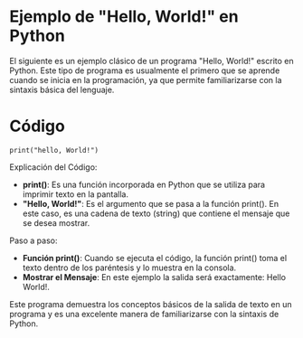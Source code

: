 # Ejemplo de "Hello, World!" en Python
El siguiente es un ejemplo clásico de un programa "Hello, World!" escrito en Python. Este tipo de programa es usualmente el primero que se aprende cuando se inicia en la programación, ya que permite familiarizarse con la sintaxis básica del lenguaje.
# Código
```print("hello, World!")```

Explicación del Código:
* __print()__: Es una función incorporada en Python que se utiliza para imprimir texto en la pantalla.
* __"Hello, World!"__: Es el argumento que se pasa a la función print(). En este caso, es una cadena de texto (string) que contiene el mensaje que se desea mostrar.

 Paso a paso:
  
  * __Función print()__: Cuando se ejecuta el código, la función print() toma el texto dentro de los paréntesis y lo muestra en la consola.
  * __Mostrar el Mensaje__: En este ejemplo la salida será exactamente: Hello World!.

Este programa demuestra los conceptos básicos de la salida de texto en un programa y es una excelente manera de familiarizarse con la sintaxis de Python.